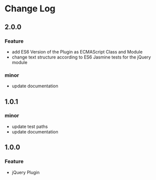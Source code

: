 # Change Log

## 2.0.0
### Feature
* add ES6 Version of the Plugin as ECMAScript Class and Module
* change text structure according to ES6 Jasmine tests for the jQuery module
### minor
* update documentation

## 1.0.1
### minor
* update test paths
* update documentation

## 1.0.0
### Feature
* jQuery Plugin
